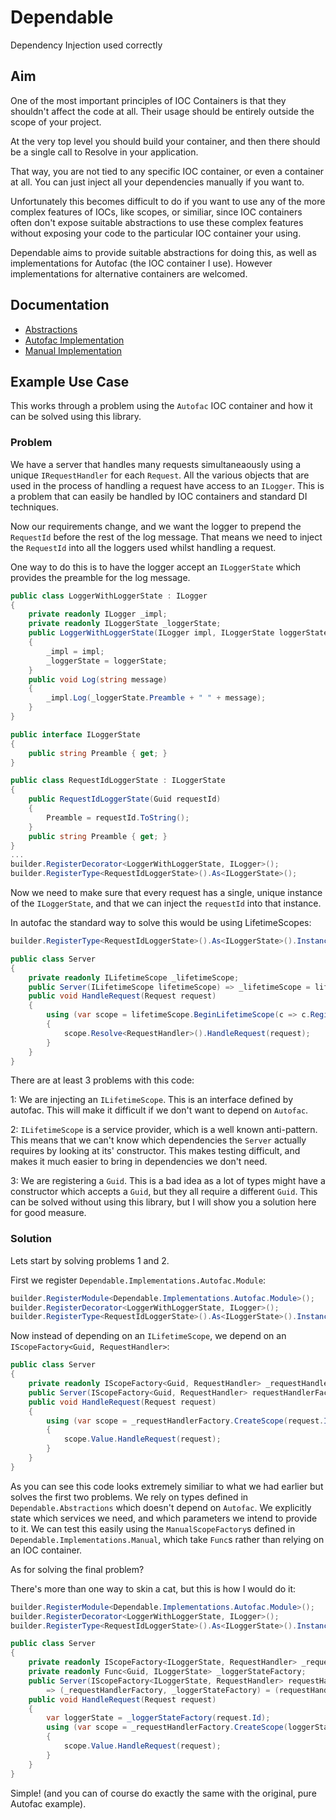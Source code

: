 # Dependable

Dependency Injection used correctly

## Aim

One of the most important principles of IOC Containers is that they shouldn't affect the code at all. Their usage should be entirely outside the scope of your project.

At the very top level you should build your container, and then there should be a single call to Resolve in your application.

That way, you are not tied to any specific IOC container, or even a container at all. You can just inject all your dependencies manually if you want to.

Unfortunately this becomes difficult to do if you want to use any of the more complex features of IOCs, like scopes, or similiar, since IOC containers often don't expose suitable abstractions to use these complex features without exposing your code to the particular IOC container your using.

Dependable aims to provide suitable abstractions for doing this, as well as implementations for Autofac (the IOC container I use). However implementations for alternative containers are welcomed.

## Documentation

- [Abstractions](documentation/abstractions.md)
- [Autofac Implementation](documentation/autofac.md)
- [Manual Implementation](documentation/manual.md)

## Example Use Case

This works through a problem using the `Autofac` IOC container and how it can be solved using this library.

### Problem

We have a server that handles many requests simultaneaously using a unique `IRequestHandler` for each `Request`. All the various objects that are used in the process of handling a request have access to an `ILogger`. This is a problem that can easily be handled by IOC containers and standard DI techniques.

Now our requirements change, and we want the logger to prepend the `RequestId` before the rest of the log message. That means we need to inject the `RequestId` into all the loggers used whilst handling a request.

One way to do this is to have the logger accept an `ILoggerState` which provides the preamble for the log message.

```csharp
public class LoggerWithLoggerState : ILogger
{
    private readonly ILogger _impl;
    private readonly ILoggerState _loggerState;
    public LoggerWithLoggerState(ILogger impl, ILoggerState loggerState)
    {
        _impl = impl;
        _loggerState = loggerState;
    }
    public void Log(string message)
    {
        _impl.Log(_loggerState.Preamble + " " + message);
    }
}

public interface ILoggerState
{
    public string Preamble { get; }
}

public class RequestIdLoggerState : ILoggerState
{
    public RequestIdLoggerState(Guid requestId)
    {
        Preamble = requestId.ToString();
    }
    public string Preamble { get; }
}
...
builder.RegisterDecorator<LoggerWithLoggerState, ILogger>();
builder.RegisterType<RequestIdLoggerState>().As<ILoggerState>();
```

Now we need to make sure that every request has a single, unique instance of the `ILoggerState`, and that we can inject the `requestId` into that instance.

In autofac the standard way to solve this would be using LifetimeScopes:

```csharp
builder.RegisterType<RequestIdLoggerState>().As<ILoggerState>().InstancePerLifetimeScope();

public class Server
{
    private readonly ILifetimeScope _lifetimeScope;
    public Server(ILifetimeScope lifetimeScope) => _lifetimeScope = lifetimeScope;
    public void HandleRequest(Request request)
    {
        using (var scope = lifetimeScope.BeginLifetimeScope(c => c.Register(_ => request.Id));
        {
            scope.Resolve<RequestHandler>().HandleRequest(request);
        }
    }
}
```

There are at least 3 problems with this code:

1: We are injecting an `ILifetimeScope`. This is an interface defined by autofac. This will make it difficult if we don't want to depend on `Autofac`.

2: `ILifetimeScope` is a service provider, which is a well known anti-pattern. This means that we can't know which dependencies the `Server` actually requires by looking at its' constructor. This makes testing difficult, and makes it much easier to bring in dependencies we don't need.

3: We are registering a `Guid`. This is a bad idea as a lot of types might have a constructor which accepts a `Guid`, but they all require a different `Guid`. This can be solved without using this library, but I will show you a solution here for good measure.

### Solution

Lets start by solving problems 1 and 2.

First we register `Dependable.Implementations.Autofac.Module`:

```csharp
builder.RegisterModule<Dependable.Implementations.Autofac.Module>();
builder.RegisterDecorator<LoggerWithLoggerState, ILogger>();
builder.RegisterType<RequestIdLoggerState>().As<ILoggerState>().InstancePerLifetimeScope();
```

Now instead of depending on an `ILifetimeScope`, we depend on an `IScopeFactory<Guid, RequestHandler>`:

```csharp
public class Server
{
    private readonly IScopeFactory<Guid, RequestHandler> _requestHandlerFactory;
    public Server(IScopeFactory<Guid, RequestHandler> requestHandlerFactory) => _requestHandlerFactory = requestHandlerFactory;
    public void HandleRequest(Request request)
    {
        using (var scope = _requestHandlerFactory.CreateScope(request.Id));
        {
            scope.Value.HandleRequest(request);
        }
    }
}
```

As you can see this code looks extremely similiar to what we had earlier but solves the first two problems.
We rely on types defined in `Dependable.Abstractions` which doesn't depend on `Autofac`.
We explicitly state which services we need, and which parameters we intend to provide to it.
We can test this easily using the `ManualScopeFactory`s defined in `Dependable.Implementations.Manual`, which take `Func`s rather than relying on an IOC container.

As for solving the final problem?

There's more than one way to skin a cat, but this is how I would do it:

```csharp
builder.RegisterModule<Dependable.Implementations.Autofac.Module>();
builder.RegisterDecorator<LoggerWithLoggerState, ILogger>();
builder.RegisterType<RequestIdLoggerState>().As<ILoggerState>().InstancePerDependency();

public class Server
{
    private readonly IScopeFactory<ILoggerState, RequestHandler> _requestHandlerFactory;
    private readonly Func<Guid, ILoggerState> _loggerStateFactory;
    public Server(IScopeFactory<ILoggerState, RequestHandler> requestHandlerFactory, Func<Guid, ILoggerState> loggerStateFactory) 
        => (_requestHandlerFactory, _loggerStateFactory) = (requestHandlerFactory, loggerStateFactory);
    public void HandleRequest(Request request)
    {
        var loggerState = _loggerStateFactory(request.Id);
        using (var scope = _requestHandlerFactory.CreateScope(loggerState));
        {
            scope.Value.HandleRequest(request);
        }
    }
}
```

Simple! (and you can of course do exactly the same with the original, pure Autofac example).
